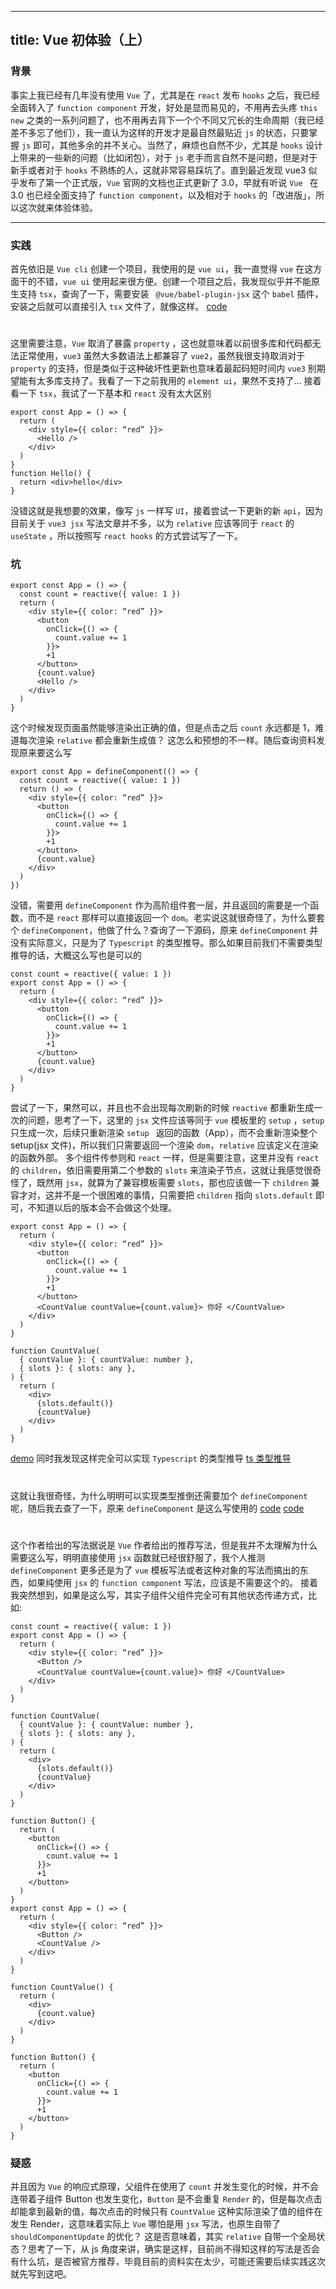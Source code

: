 
---
title: Vue 初体验（上）
---

### 背景
事实上我已经有几年没有使用 `Vue` 了，尤其是在 `react` 发布 `hooks` 之后，我已经全面转入了 `function component` 开发，好处是显而易见的，不用再去头疼 `this` `new` 之类的一系列问题了，也不用再去背下一个个不同又冗长的生命周期（我已经差不多忘了他们），我一直认为这样的开发才是最自然最贴近 `js` 的状态，只要掌握 `js` 即可，其他多余的并不关心。当然了，麻烦也自然不少，尤其是 `hooks` 设计上带来的一些新的问题（比如闭包），对于 `js` 老手而言自然不是问题，但是对于新手或者对于 `hooks` 不熟练的人，这就非常容易踩坑了。直到最近发现 vue3 似乎发布了第一个正式版，`Vue` 官网的文档也正式更新了 3.0，早就有听说 `Vue ` 在 3.0 也已经全面支持了 `function component`，以及相对于 `hooks` 的「改进版」，所以这次就来体验体验。

- - - -
### 实践
首先依旧是 `Vue cli` 创建一个项目，我使用的是 `vue ui`，我一直觉得 `vue` 在这方面干的不错，`vue ui` 使用起来很方便。创建一个项目之后，我发现似乎并不能原生支持 `tsx`，查询了一下，需要安装 ` @vue/babel-plugin-jsx` 这个 `babel` 插件，安装之后就可以直接引入 `tsx` 文件了，就像这样。
[code](https://raw.githubusercontent.com/jinzhuming/oss/master/uPic/9QOYoh.jpg)
#
这里需要注意，`Vue` 取消了暴露 `property` ，这也就意味着以前很多库和代码都无法正常使用，`vue3` 虽然大多数语法上都兼容了 `vue2`，虽然我很支持取消对于 `property` 的支持，但是类似于这种破坏性更新也意味着最起码短时间内 `vue3` 别期望能有太多库支持了。我看了一下之前我用的 `element ui`，果然不支持了…
接着看一下 `tsx`，我试了一下基本和 `react` 没有太大区别
```
export const App = () => {
  return (
    <div style={{ color: “red” }}>
      <Hello />
    </div>
  )
}
function Hello() {
  return <div>hello</div>
}
```

没错这就是我想要的效果，像写 `js` 一样写 `UI`，接着尝试一下更新的新 `api`，因为目前关于 `vue3 jsx` 写法文章并不多，以为 `relative` 应该等同于 `react` 的 `useState` ，所以按照写 `react hooks` 的方式尝试写了一下。

### 坑
```
export const App = () => {
  const count = reactive({ value: 1 })
  return (
    <div style={{ color: “red” }}>
      <button
        onClick={() => {
          count.value += 1
        }}>
        +1
      </button>
      {count.value}
      <Hello />
    </div>
  )
}
```
这个时候发现页面虽然能够渲染出正确的值，但是点击之后 `count` 永远都是 1，难道每次渲染 `relative` 都会重新生成值？ 这怎么和预想的不一样。随后查询资料发现原来要这么写
```
export const App = defineComponent(() => {
  const count = reactive({ value: 1 })
  return () => (
    <div style={{ color: “red” }}>
      <button
        onClick={() => {
          count.value += 1
        }}>
        +1
      </button>
      {count.value}
    </div>
  )
})
```
没错，需要用 `defineComponent` 作为高阶组件套一层，并且返回的需要是一个函数，而不是 `react` 那样可以直接返回一个 `dom`。老实说这就很奇怪了，为什么要套个 `defineComponent`，他做了什么？查询了一下源码，原来 `defineComponent` 并没有实际意义，只是为了 `Typescript` 的类型推导。那么如果目前我们不需要类型推导的话，大概这么写也是可以的
```
const count = reactive({ value: 1 })
export const App = () => {
  return (
    <div style={{ color: “red” }}>
      <button
        onClick={() => {
          count.value += 1
        }}>
        +1
      </button>
      {count.value}
    </div>
  )
}
```
尝试了一下，果然可以，并且也不会出现每次刷新的时候 `reactive` 都重新生成一次的问题，思考了一下，这里的 `jsx` 文件应该等同于 `vue` 模板里的 `setup` ，`setup` 只生成一次，后续只重新渲染 `setup ` 返回的函数（App），而不会重新渲染整个 setup(jsx 文件)，所以我们只需要返回一个渲染 `dom`，`relative` 应该定义在渲染的函数外部。
多个组件传参则和 `react` 一样，但是需要注意，这里并没有 `react` 的 `children`，依旧需要用第二个参数的 `slots` 来渲染子节点，这就让我感觉很奇怪了，既然用 `jsx`，就算为了兼容模板需要 `slots`，那也应该做一下 `children` 兼容才对，这并不是一个很困难的事情，只需要把 `children` 指向 `slots.default` 即可，不知道以后的版本会不会做这个处理。
```
export const App = () => {
  return (
    <div style={{ color: “red” }}>
      <button
        onClick={() => {
          count.value += 1
        }}>
        +1
      </button>
      <CountValue countValue={count.value}> 你好 </CountValue>
    </div>
  )
}

function CountValue(
  { countValue }: { countValue: number },
  { slots }: { slots: any },
) {
  return (
    <div>
      {slots.default()}
      {countValue}
    </div>
  )
}
```

[demo](https://raw.githubusercontent.com/jinzhuming/oss/master/uPic/DvYNDh.jpg)
同时我发现这样完全可以实现 `Typescript` 的类型推导
[ts 类型推导](https://raw.githubusercontent.com/jinzhuming/oss/master/uPic/C8FbKL.jpg)
#
这就让我很奇怪，为什么明明可以实现类型推倒还需要加个 `defineComponent` 呢，随后我去查了一下，原来 `defineComponent` 是这么写使用的
[code](https://raw.githubusercontent.com/jinzhuming/oss/master/uPic/sRF6LF.jpg)
[code](https://raw.githubusercontent.com/jinzhuming/oss/master/uPic/AI5zPH.jpg)
#
这个作者给出的写法据说是 `Vue` 作者给出的推荐写法，但是我并不太理解为什么需要这么写，明明直接使用 `jsx` 函数就已经很舒服了，我个人推测 `defineComponent` 更多还是为了 `vue` 模板写法或者这种对象的写法而搞出的东西，如果纯使用 `jsx` 的 `function component` 写法，应该是不需要这个的。
接着我突然想到，如果是这么写，其实子组件父组件完全可有其他状态传递方式，比如:
```
const count = reactive({ value: 1 })
export const App = () => {
  return (
    <div style={{ color: “red” }}>
      <Button />
      <CountValue countValue={count.value}> 你好 </CountValue>
    </div>
  )
}

function CountValue(
  { countValue }: { countValue: number },
  { slots }: { slots: any },
) {
  return (
    <div>
      {slots.default()}
      {countValue}
    </div>
  )
}

function Button() {
  return (
    <button
      onClick={() => {
        count.value += 1
      }}>
      +1
    </button>
  )
}
export const App = () => {
  return (
    <div style={{ color: “red” }}>
      <Button />
      <CountValue />
    </div>
  )
}

function CountValue() {
  return (
    <div>
      {count.value}
    </div>
  )
}

function Button() {
  return (
    <button
      onClick={() => {
        count.value += 1
      }}>
      +1
    </button>
  )
}
```

### 疑惑
并且因为 `Vue` 的响应式原理，父组件在使用了 `count` 并发生变化的时候，并不会连带着子组件 Button 也发生变化，`Button` 是不会重复 `Render` 的，但是每次点击却能拿到最新的值，每次点击的时候只有 `CountValue` 这种实际渲染了值的组件在发生 Render，这意味着实际上 `Vue` 哪怕是用 `jsx` 写法，也原生自带了 `shouldComponentUpdate` 的优化？
这是否意味着，其实 `relative` 自带一个全局状态？思考了一下，从 js 角度来讲，确实是这样，目前尚不得知这样的写法是否会有什么坑，是否被官方推荐，毕竟目前的资料实在太少，可能还需要后续实践这次就先写到这吧。

